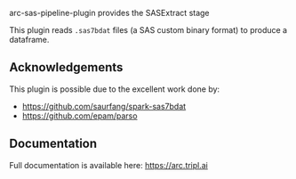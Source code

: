 arc-sas-pipeline-plugin provides the SASExtract stage

This plugin reads `.sas7bdat` files (a SAS custom binary format) to produce a dataframe.

## Acknowledgements

This plugin is possible due to the excellent work done by:
- https://github.com/saurfang/spark-sas7bdat
- https://github.com/epam/parso

## Documentation

Full documentation is available here: https://arc.tripl.ai
